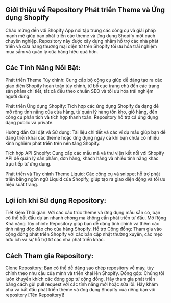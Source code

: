 ## Giới thiệu về Repository Phát triển Theme và Ứng dụng Shopify

Chào mừng đến với Shopify App nơi tập trung các công cụ và giải pháp mạnh mẽ giúp bạn phát triển các theme và ứng dụng Shopify một cách chuyên nghiệp. Repository này được xây dựng nhằm hỗ trợ các nhà phát triển và cửa hàng thương mại điện tử trên Shopify tối ưu hóa trải nghiệm mua sắm và quản lý cửa hàng hiệu quả hơn.

## Các Tính Năng Nổi Bật:

Phát triển Theme Tùy chỉnh: Cung cấp bộ công cụ giúp dễ dàng tạo ra các giao diện Shopify hoàn toàn tùy chỉnh, từ bố cục trang chủ đến các trang sản phẩm chi tiết, tất cả đều theo chuẩn SEO và tối ưu hóa trải nghiệm người dùng.

Phát triển Ứng dụng Shopify: Tích hợp các ứng dụng Shopify đa dạng để mở rộng tính năng của cửa hàng, từ quản lý hàng tồn kho, giỏ hàng, đến công cụ phân tích và tích hợp thanh toán. Repository hỗ trợ cả ứng dụng dạng public và private.

Hướng dẫn Cài đặt và Sử dụng: Tài liệu chi tiết và các ví dụ mẫu giúp bạn dễ dàng triển khai các theme hoặc ứng dụng ngay cả khi bạn chưa có nhiều kinh nghiệm phát triển trên nền tảng Shopify.

Tích hợp API Shopify: Cung cấp các mẫu mã và thư viện kết nối với Shopify API để quản lý sản phẩm, đơn hàng, khách hàng và nhiều tính năng khác trực tiếp từ ứng dụng.

Phát triển và Tùy chỉnh Theme Liquid: Các công cụ và snippet hỗ trợ phát triển bằng ngôn ngữ Liquid của Shopify, giúp tạo ra giao diện động và tối ưu hiệu suất trang.

## Lợi ích khi Sử dụng Repository:
Tiết kiệm Thời gian: Với các cấu trúc theme và ứng dụng mẫu sẵn có, bạn có thể bắt đầu dự án nhanh chóng mà không cần phát triển từ đầu.
Mở Rộng Khả năng Tùy chỉnh: Repository giúp bạn dễ dàng tinh chỉnh và thêm các tính năng độc đáo cho cửa hàng Shopify.
Hỗ trợ Cộng đồng: Tham gia vào cộng đồng phát triển Shopify với các bản cập nhật thường xuyên, các mẹo hữu ích và sự hỗ trợ từ các nhà phát triển khác.

## Cách Tham gia Repository:
Clone Repository: Bạn có thể dễ dàng sao chép repository về máy, tùy chỉnh theo nhu cầu của mình và triển khai lên Shopify.
Đóng góp: Chúng tôi luôn khuyến khích các đóng góp từ cộng đồng. Hãy tham gia phát triển bằng cách gửi pull request với các tính năng mới hoặc sửa lỗi.
Hãy khám phá và bắt đầu phát triển theme và ứng dụng Shopify của riêng bạn với repository [Tên Repository]!
